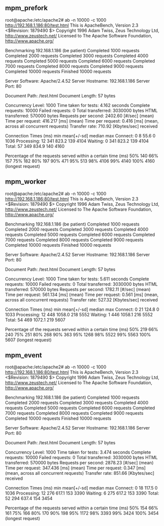 
## mpm_prefork
root@apache:/etc/apache2# ab -n 10000 -c 1000 http://192.168.1.186:80/test.html
This is ApacheBench, Version 2.3 <$Revision: 1879490 $>
Copyright 1996 Adam Twiss, Zeus Technology Ltd, http://www.zeustech.net/
Licensed to The Apache Software Foundation, http://www.apache.org/

Benchmarking 192.168.1.186 (be patient)
Completed 1000 requests
Completed 2000 requests
Completed 3000 requests
Completed 4000 requests
Completed 5000 requests
Completed 6000 requests
Completed 7000 requests
Completed 8000 requests
Completed 9000 requests
Completed 10000 requests
Finished 10000 requests


Server Software:        Apache/2.4.52
Server Hostname:        192.168.1.186
Server Port:            80

Document Path:          /test.html
Document Length:        57 bytes

Concurrency Level:      1000
Time taken for tests:   4.162 seconds
Complete requests:      10000
Failed requests:        0
Total transferred:      3030000 bytes
HTML transferred:       570000 bytes
Requests per second:    2402.60 [#/sec] (mean)
Time per request:       416.217 [ms] (mean)
Time per request:       0.416 [ms] (mean, across all concurrent requests)
Transfer rate:          710.92 [Kbytes/sec] received

Connection Times (ms)
              min  mean[+/-sd] median   max
Connect:        0    8  55.6      0    1036
Processing:    12  341 823.2    139    4104
Waiting:        0  341 823.2    139    4104
Total:         57  349 834.9    140    4160

Percentage of the requests served within a certain time (ms)
  50%    140
  66%    157
  75%    182
  80%    197
  90%    471
  95%    513
  98%   4106
  99%   4140
 100%   4160 (longest request)



## mpm_worker
root@apache:/etc/apache2# ab -n 10000 -c 1000 http://192.168.1.186:80/test.html
This is ApacheBench, Version 2.3 <$Revision: 1879490 $>
Copyright 1996 Adam Twiss, Zeus Technology Ltd, http://www.zeustech.net/
Licensed to The Apache Software Foundation, http://www.apache.org/

Benchmarking 192.168.1.186 (be patient)
Completed 1000 requests
Completed 2000 requests
Completed 3000 requests
Completed 4000 requests
Completed 5000 requests
Completed 6000 requests
Completed 7000 requests
Completed 8000 requests
Completed 9000 requests
Completed 10000 requests
Finished 10000 requests


Server Software:        Apache/2.4.52
Server Hostname:        192.168.1.186
Server Port:            80

Document Path:          /test.html
Document Length:        57 bytes

Concurrency Level:      1000
Time taken for tests:   5.611 seconds
Complete requests:      10000
Failed requests:        0
Total transferred:      3030000 bytes
HTML transferred:       570000 bytes
Requests per second:    1782.11 [#/sec] (mean)
Time per request:       561.134 [ms] (mean)
Time per request:       0.561 [ms] (mean, across all concurrent requests)
Transfer rate:          527.32 [Kbytes/sec] received

Connection Times (ms)
              min  mean[+/-sd] median   max
Connect:        0   21 124.8      0    1033
Processing:    12  448 1058.0    218    5552
Waiting:        1  446 1058.1    216    5552
Total:         54  469 1072.1    219    5607

Percentage of the requests served within a certain time (ms)
  50%    219
  66%    240
  75%    251
  80%    268
  90%    363
  95%   1268
  98%   5522
  99%   5563
 100%   5607 (longest request)

 ## mpm_event
root@apache:/etc/apache2# ab -n 10000 -c 1000 http://192.168.1.186:80/test.html
This is ApacheBench, Version 2.3 <$Revision: 1879490 $>
Copyright 1996 Adam Twiss, Zeus Technology Ltd, http://www.zeustech.net/
Licensed to The Apache Software Foundation, http://www.apache.org/

Benchmarking 192.168.1.186 (be patient)
Completed 1000 requests
Completed 2000 requests
Completed 3000 requests
Completed 4000 requests
Completed 5000 requests
Completed 6000 requests
Completed 7000 requests
Completed 8000 requests
Completed 9000 requests
Completed 10000 requests
Finished 10000 requests


Server Software:        Apache/2.4.52
Server Hostname:        192.168.1.186
Server Port:            80

Document Path:          /test.html
Document Length:        57 bytes

Concurrency Level:      1000
Time taken for tests:   3.474 seconds
Complete requests:      10000
Failed requests:        0
Total transferred:      3030000 bytes
HTML transferred:       570000 bytes
Requests per second:    2878.23 [#/sec] (mean)
Time per request:       347.436 [ms] (mean)
Time per request:       0.347 [ms] (mean, across all concurrent requests)
Transfer rate:          851.66 [Kbytes/sec] received

Connection Times (ms)
              min  mean[+/-sd] median   max
Connect:        0   18 117.5      0    1036
Processing:    12  276 617.1    153    3390
Waiting:        6  275 617.2    153    3390
Total:         52  294 637.4    154    3454

Percentage of the requests served within a certain time (ms)
  50%    154
  66%    161
  75%    166
  80%    170
  90%    198
  95%   1172
  98%   3393
  99%   3424
 100%   3454 (longest request)

